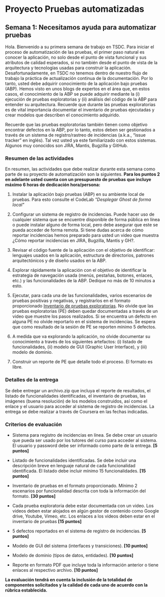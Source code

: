 
# Proyecto Pruebas automatizadas

## Semana 1: Necesitamos ayuda para automatizar pruebas

Hola. Bienvenido a su primera semana de trabajo en TSDC. Para iniciar el proceso de automatización de las pruebas, el primer paso natural es conocer la aplicación, no solo desde el punto de vista funcional y sus atributos de calidad esperados, si no también desde el punto de vista de la arquitectura y tecnologías usadas para construir la aplicación.  Desafortunadamente, en TSDC no tenemos dentro de nuestro flujo de trabajo la práctica de actualización continua de la documentación. Por lo tanto, usted debe adquirir conocimiento de la aplicación bajo pruebas (ABP). Hemos visto en unos blogs de expertos en el área que, en estos casos, el conocimiento de la ABP se puede adquirir mediante la (i) ejecución de pruebas exploratorias y (ii) análisis del código de la ABP para entender su arquitectura. Recuerde que durante las pruebas exploratorias es de vital importancia documentar el inventario de pruebas ejecutadas y crear modelos que describen el conocimiento adquirido.


Recuerde que las pruebas exploratorias también tienen como objetivo encontrar defectos en la ABP, por lo tanto, estos deben ser gestionados a través de un sistema de registro/rastreo de incidencias (a.k.a., “issue tracker” en inglés). Tal vez usted ya este familiarizado con estos sistemas. Algunos muy conocidos son JIRA, Mantis, Bugzilla y GitHub.  


### Resumen de las actividades

En resumen, las actividades que debe realizar durante esta semana como parte de su proyecto de automatización son la siguientes. **Para los puntos 2 en adelante usted cuenta con un presupuesto de pruebas que incluye máximo 6 horas de dedicación hora/persona:**


1. Instalar la aplicación bajo pruebas (ABP) en su ambiente local de pruebas. Para esto consulte el CodeLab _"Desplegar Ghost de forma local"_

2. Configurar un sistema de registro de incidencias. Puede hacer uso de cualquier sistema que se encuentre disponible de forma pública en línea o puede instalar alguno de forma local, pero debe asegurar que este se pueda acceder de forma remota. Si tiene dudas acerca de cómo reportar incidencias hemos preparado para usted un video que muestra ¿Cómo reportar incidencias en JIRA, Bugzilla, Mantis y GH?.

3. Revisar el código fuente de la aplicación con el objetivo de identificar: lenguajes usados en la aplicación, estructura de directorios, patrones arquitectónicos y de diseño usados en la ABP.

4. Explorar rápidamente la aplicación con el objetivo de identificar la estrategia de navegación usada (menús, pestañas, botones, enlaces, etc.) y las funcionalidades de la ABP. Dedique no más de 10 minutos a esto.

5. Ejecutar, para cada una de las funcionalidades, varios escenarios de pruebas positivas y negativas, y registrarlos en el formato proporcionado [Inventario de pruebas exploratorias](https://thesoftwaredesignlab.github.io/AutTestingCourseraBook/templates/inventario-pruebas-exploratorias.xlsx). No olvide que las pruebas exploratorias (PE) deben quedar documentadas a través de un video que muestre los pasos realizados. Si se encuentra un defecto en alguna PE no olvide reportarlo en el sistema de incidencias. Se espera que como resultado de la sesión de PE se reporten mínimo 5 defectos.

6. A medida que va explorando la aplicación, no olvide documentar su conocimiento a través de los siguientes artefactos: (i) listado de funcionalidades, (ii) modelo de GUI (Graphic User Interface), y (iii) modelo de dominio.  

7. Construir un reporte de PE que detalle todo el proceso. El formato es libre.


### Detalles de la entrega
Se debe entregar un archivo.zip que incluya el reporte de resultados, el listado de funcionalidades identificadas, el inventario de pruebas, las imágenes (buena resolución) de los modelos construidos, así como el enlace y el usuario para acceder al sistema de registro de incidencias.  La entrega se debe realizar a través de Coursera en las fechas indicadas.


### Criterios de evaluación

- Sistema para registro de incidencias en línea. Se debe crear un usuario que pueda ser usado por los tutores del curso para acceder al sistema. El usuario y password debe ser informado como parte de la entrega. **[5 puntos]**

- Listado de funcionalidades identificadas. Se debe incluir una descripción breve en lenguaje natural de cada funcionalidad identificada. El listado debe incluir mínimo 15 funcionalidades. **[15 puntos]**

- Inventario de pruebas en el formato proporcionado. Mínimo 2 escenarios  por funcionalidad descrita con toda la información del formato. **[30 puntos]**

- Cada prueba exploratoria debe estar documentada con un video. Los videos deben estar alojados en algún gestor de contenido como Google drive, Youtube, Vimeo, etc. Los enlaces a los videos deben estar en el inventario de pruebas **[15 puntos]**

- 5 defectos reportados en el sistema de registro de incidencias. **[5 puntos]**

- Modelo de GUI del sistema (interfaces y transiciones). **[10 puntos]**

- Modelo de dominio (tipos de datos, entidades).  **[10 puntos]**

- Reporte en formato PDF que incluye toda la información anterior o tiene enlaces al respectivo archivo. **[10 puntos]**




 **La evaluación tendrá en cuenta la inclusión de la totalidad de componentes solicitados y la calidad de cada uno de acuerdo con la rúbrica establecida.**
